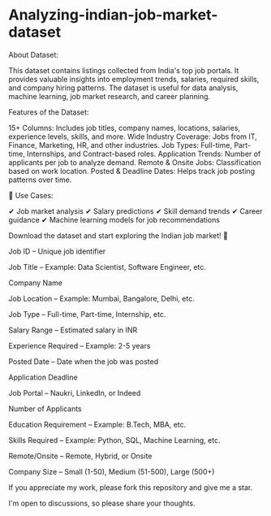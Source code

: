 # Analyzing-indian-job-market-dataset

About Dataset:

This dataset contains listings collected from India's top job portals. It provides valuable insights into employment trends, salaries, required skills, and company hiring patterns. The dataset is useful for data analysis, machine learning, job market research, and career planning.

Features of the Dataset:

15+ Columns: Includes job titles, company names, locations, salaries, experience levels, skills, and more.
Wide Industry Coverage: Jobs from IT, Finance, Marketing, HR, and other industries.
Job Types: Full-time, Part-time, Internships, and Contract-based roles.
Application Trends: Number of applicants per job to analyze demand.
Remote & Onsite Jobs: Classification based on work location.
Posted & Deadline Dates: Helps track job posting patterns over time.

🔹 Use Cases:

✔ Job market analysis
✔ Salary predictions
✔ Skill demand trends
✔ Career guidance
✔ Machine learning models for job recommendations

Download the dataset and start exploring the Indian job market! 🚀

Job ID – Unique job identifier

Job Title – Example: Data Scientist, Software Engineer, etc.

Company Name

Job Location – Example: Mumbai, Bangalore, Delhi, etc.

Job Type – Full-time, Part-time, Internship, etc.

Salary Range – Estimated salary in INR

Experience Required – Example: 2-5 years

Posted Date – Date when the job was posted

Application Deadline

Job Portal – Naukri, LinkedIn, or Indeed

Number of Applicants

Education Requirement – Example: B.Tech, MBA, etc.

Skills Required – Example: Python, SQL, Machine Learning, etc.

Remote/Onsite – Remote, Hybrid, or Onsite

Company Size – Small (1-50), Medium (51-500), Large (500+)

If you appreciate my work, please fork this repository and give me a star. 

I'm open to discussions, so please share your thoughts.
